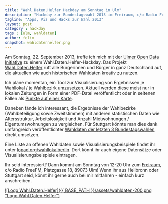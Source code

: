 ```yaml
---
title: "Wahl.Daten.Helfer Hackday am Sonntag in Ulm"
description: "Hackday zur Bundestagswahl 2013 im Freiraum, c/o Radio FreeFM, Platzgasse 18, 89073 Ulm - Wahl.Daten.Helfer"
tagline: "Apps, Viz und Hacks zur Wahl 2013"
layout: post
category : hackday
tags : [ulm, wahldaten]
author: felix
snapshot: wahldatenhelfer.png
---
```


Am Sonntag, 22. September 2013, treffe ich mich mit der [Ulmer Open Data Initiative](http://www.ulmapi.de/) zu einem Wahl.Daten.Helfer-Hackday.
Das Projekt [Wahl.Daten.Helfer](http://wahldatenhelfer.de/) ruft alle Bürgerinnen und Bürger in ganz Deutschland auf, die aktuellen wie auch historischen Wahldaten kreativ zu nutzen.

Ich plane momentan, ein Tool zur Visualisierung von Ergebnissen je Wahllokal / je Wahlbezirk umzusetzen. Aktuell werden diese meist nur in lokalen Zeitungen in Form einer PDF-Datei veröffentlicht oder in seltenen Fällen als [Punkte auf einer Karte](http://www.morgenpost.de/berlin-aktuell/article1768373/Ergebnisse-der-Berliner-Abgeordnetenhauswahl-2011.html).  

Daneben fände ich interessant, die Ergebnisse der Wahlbezirke (Wahlbeteiligung sowie Zweitstimmen) mit anderen statistischen Daten wie Altersstruktur, Arbeitslosigkeit und Anzahl Mietwohnungen / Eigentumswohnungen zu vergleichen. Für Stuttgart könnte man dies dank umfangreich veröffentlichter [Wahldaten der letzten 3 Bundestagswahlen](http://www.stuttgart.de/wahldaten) direkt umsetzen.

Eine Liste an offenen Wahldaten sowie Visualisierungsbeispiele findet ihr unter [lopad.org/wahllokalberlin](http://lopad.org/wahllokalberlin). Dort könnt ihr auch eigene Datensätze oder Visualisierungsbeispiele eintragen.  

Ihr seid interessiert? Dann kommt am Sonntag von 12-20 Uhr zum [Freiraum](http://hackerspace-ulm.de/), c/o Radio FreeFM, Platzgasse 18, 89073 Ulm!
Wenn ihr aus Heilbronn oder Stuttgart seid, könnt ihr gerne auch bei mir mitfahren - einfach kurz anschreiben.


[![Logo Wahl.Daten.Helfer]({{ BASE_PATH }}/assets/wahldaten-200.png "Logo Wahl.Daten.Helfer")](http://wahldatenhelfer.de/)
